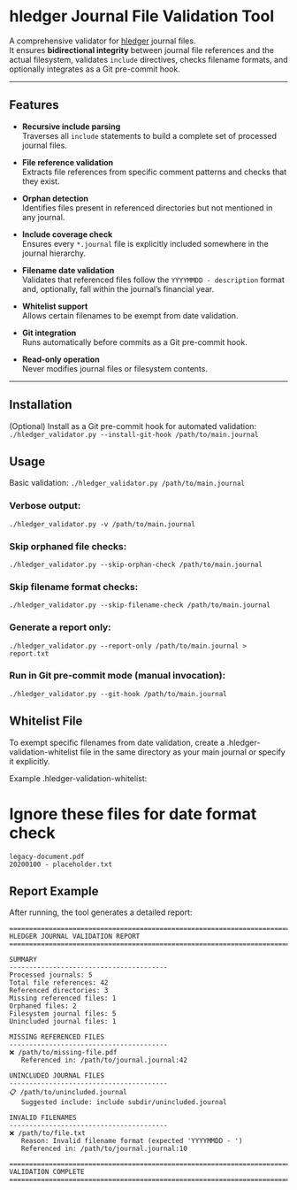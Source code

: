 # hledger Journal File Validation Tool

A comprehensive validator for [hledger](https://hledger.org) journal files.  
It ensures **bidirectional integrity** between journal file references and the actual filesystem, validates `include` directives, checks filename formats, and optionally integrates as a Git pre-commit hook.

---

## Features

- **Recursive include parsing**  
  Traverses all `include` statements to build a complete set of processed journal files.

- **File reference validation**  
  Extracts file references from specific comment patterns and checks that they exist.

- **Orphan detection**  
  Identifies files present in referenced directories but not mentioned in any journal.

- **Include coverage check**  
  Ensures every `*.journal` file is explicitly included somewhere in the journal hierarchy.

- **Filename date validation**  
  Validates that referenced files follow the `YYYYMMDD - description` format and, optionally, fall within the journal’s financial year.

- **Whitelist support**  
  Allows certain filenames to be exempt from date validation.

- **Git integration**  
  Runs automatically before commits as a Git pre-commit hook.

- **Read-only operation**  
  Never modifies journal files or filesystem contents.

---

## Installation

(Optional) Install as a Git pre-commit hook for automated validation:
`./hledger_validator.py --install-git-hook /path/to/main.journal`

## Usage
Basic validation:
`./hledger_validator.py /path/to/main.journal`

### Verbose output:
`./hledger_validator.py -v /path/to/main.journal`

### Skip orphaned file checks:
`./hledger_validator.py --skip-orphan-check /path/to/main.journal`

### Skip filename format checks:
`./hledger_validator.py --skip-filename-check /path/to/main.journal`

### Generate a report only:
`./hledger_validator.py --report-only /path/to/main.journal > report.txt`

### Run in Git pre-commit mode (manual invocation):
`./hledger_validator.py --git-hook /path/to/main.journal`

## Whitelist File
To exempt specific filenames from date validation, create a .hledger-validation-whitelist file in the same directory as your main journal or specify it explicitly.

Example .hledger-validation-whitelist:

# Ignore these files for date format check

```
legacy-document.pdf
20200100 - placeholder.txt
```


## Report Example
After running, the tool generates a detailed report:

```
================================================================================
HLEDGER JOURNAL VALIDATION REPORT
================================================================================

SUMMARY
----------------------------------------
Processed journals: 5
Total file references: 42
Referenced directories: 3
Missing referenced files: 1
Orphaned files: 2
Filesystem journal files: 5
Unincluded journal files: 1

MISSING REFERENCED FILES
----------------------------------------
❌ /path/to/missing-file.pdf
   Referenced in: /path/to/journal.journal:42

UNINCLUDED JOURNAL FILES
----------------------------------------
📋 /path/to/unincluded.journal
   Suggested include: include subdir/unincluded.journal

INVALID FILENAMES
----------------------------------------
❌ /path/to/file.txt
   Reason: Invalid filename format (expected 'YYYYMMDD - ')
   Referenced in: /path/to/journal.journal:10

================================================================================
VALIDATION COMPLETE
================================================================================
```
